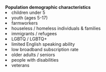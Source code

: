 <br>
<br>
<br>
<b> Population demographic characteristics &emsp; &emsp; &emsp;</b>
<li> children under 5</li>
<li> youth (ages 5-17)</li>
<li> farmworkers</li>
<li> houseless / homeless individuals & families</li>
<li> immigrants / refugees</li>
<li> LGBTQ / LGBTQ+</li>
<li> limited English speaking ability</li>
<li> low broadband subscription rate</li>
<li> older adults / seniors</li>
<li> people with disabilities</li>
<li> veterans</li>
<br>
<br>
